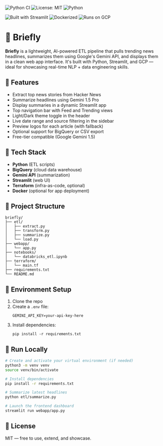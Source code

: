 ![Python CI](https://github.com/Peippo1/briefly/actions/workflows/blank.yml/badge.svg)
![License: MIT](https://img.shields.io/badge/License-MIT-blue.svg)
![Python](https://img.shields.io/badge/python-3.11-blue)

![Built with Streamlit](https://img.shields.io/badge/Built%20with-Streamlit-ff4b4b?logo=streamlit)
![Dockerized](https://img.shields.io/badge/Dockerized-Yes-blue?logo=docker)
![Runs on GCP](https://img.shields.io/badge/Runs%20on-Google%20Cloud-blue?logo=googlecloud)


# 📰 Briefly

**Briefly** is a lightweight, AI-powered ETL pipeline that pulls trending news headlines, summarizes them using Google's Gemini API, and displays them in a clean web app interface. It's built with Python, Streamlit, and GCP — ideal for showcasing real-time NLP + data engineering skills.

## 🚀 Features

- Extract top news stories from Hacker News
- Summarize headlines using Gemini 1.5 Pro
- Display summaries in a dynamic Streamlit app
- Top navigation bar with Feed and Trending views
- Light/Dark theme toggle in the header
- Live date range and source filtering in the sidebar
- Preview logos for each article (with fallback)
- Optional support for BigQuery or CSV export
- Free-tier compatible (Google Gemini 1.5)

## 🧱 Tech Stack

- **Python** (ETL scripts)
- **BigQuery** (cloud data warehouse)
- **Gemini API** (summarization)
- **Streamlit** (web UI)
- **Terraform** (infra-as-code, optional)
- **Docker** (optional for app deployment)

## 📂 Project Structure

```
briefly/
├── etl/
│   ├── extract.py
│   ├── transform.py
│   ├── summarize.py
│   └── load.py
├── webapp/
│   └── app.py
├── notebooks/
│   └── databricks_etl.ipynb
├── terraform/
│   └── main.tf
├── requirements.txt
└── README.md
```

## 🔑 Environment Setup

1. Clone the repo
2. Create a `.env` file:
   ```
   GEMINI_API_KEY=your-api-key-here
   ```
3. Install dependencies:
   ```
   pip install -r requirements.txt
   ```

## 🧪 Run Locally

```bash
# Create and activate your virtual environment (if needed)
python3 -m venv venv
source venv/bin/activate

# Install dependencies
pip install -r requirements.txt

# Summarize latest headlines
python etl/summarize.py

# Launch the frontend dashboard
streamlit run webapp/app.py
```

## 📜 License

MIT — free to use, extend, and showcase.